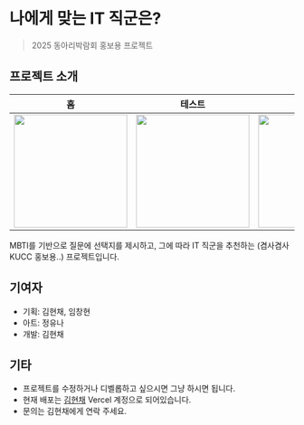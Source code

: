 # 나에게 맞는 IT 직군은?

> 2025 동아리박람회 홍보용 프로젝트

## 프로젝트 소개
| 홈  | 테스트 | 결과 |
| ------------- | ------------- | ------------- |
| <img src=https://github.com/user-attachments/assets/07b310ee-b31f-49ca-b887-740c026f00e6 width="200" />  |  <img src="https://github.com/user-attachments/assets/0445b82f-4733-431a-b625-b96320ddf054" width="200" />  | <img src="https://github.com/user-attachments/assets/36bc74bb-0e17-441f-a175-082fdcc40b34" width="200" />  |

MBTI를 기반으로 질문에 선택지를 제시하고, 그에 따라 IT 직군을 추천하는 (겸사겸사 KUCC 홍보용..) 프로젝트입니다.

## 기여자

- 기획: 김현채, 임창현
- 아트: 정유나
- 개발: 김현채

## 기타

- 프로젝트를 수정하거나 디벨롭하고 싶으시면 그냥 하시면 됩니다.
- 현재 배포는 [김현채](https://github.com/r-4bb1t) Vercel 계정으로 되어있습니다.
- 문의는 김현채에게 연락 주세요.
